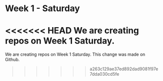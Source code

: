 # Week 1 - Saturday

<<<<<<< HEAD
We are creating repos on Week 1 Saturday.
=======
We are creating repos on Week 1 Saturday. This change was made on Github.
>>>>>>> a263c129ae37ed892dad9081f97e7dda030cd5fe
